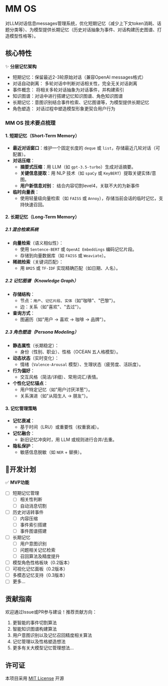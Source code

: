 # MM OS

对LLM对话信息messages管理系统，优化短期记忆（减少上下文token消耗、话题分类等）、为模型提供长期记忆（历史对话抽象为事件、对话构建历史图谱、打造模型性格等）。


## 核心特性

✨ **分层记忆架构**
- 短期记忆：保留最近2-3轮原始对话（兼容OpenAI messages格式）
- 对话自动剥离： 多轮对话中判断对话相关性，完全无关对话剥离
- 事件概念： 将相关多轮对话抽象为对话事件，并构建索引
- 知识图谱：对话中进行搭建记忆知识图谱、角色知识图谱
- 长期记忆：意图识别结合事件检索、记忆图谱等，为模型提供长期记忆
- 角色塑造： 对话过程中塑造模型形象更契合用户行为


### **MM OS 技术要点梳理**  

#### **1. 短期记忆（Short-Term Memory）**  
- **最近对话窗口**：维护一个固定长度的 `deque` 或 `list`，存储最近几轮对话（可配置）。  
- **对话压缩**：  
  - **摘要式压缩**：用 LLM（如 `gpt-3.5-turbo`）生成对话摘要。  
  - **关键信息提取**：用 NLP 技术（如 `spaCy` 或 `KeyBERT`）提取关键实体/意图。
  - **用户新信息对别**： 结合内容切割level4，关联不大的为新事件  
- **临时向量表**：  
  - 使用轻量级向量检索（如 `FAISS` 或 `Annoy`），存储当前会话的临时记忆，支持快速召回。  

#### **2. 长期记忆（Long-Term Memory）**  
##### **2.1 混合检索系统**  
- **向量检索**（语义相似性）：  
  - 使用 `Sentence-BERT` 或 `OpenAI Embeddings` 编码记忆片段。  
  - 存储到向量数据库（如 `FAISS` 或 `Weaviate`）。  
- **稀疏检索**（关键词匹配）：  
  - 用 `BM25` 或 `TF-IDF` 实现精确匹配（如日期、人名）。  

##### **2.2 记忆图谱（Knowledge Graph）**  
- **存储结构**：  
  - 节点：`用户`、`记忆片段`、`实体`（如"咖啡"、"巴黎"）。  
  - 边：关系（如"喜欢"、"去过"）。  
- **查询方式**：  
  - 图遍历（如"用户 → 喜欢 → 咖啡 → 品牌"）。  

##### **2.3 角色塑造（Persona Modeling）**  
- **静态属性**（长期稳定）：  
  - 身份（性别、职业）、性格（OCEAN 五人格模型）。  
- **动态状态**（实时变化）：  
  - 情绪（`Valence-Arousal` 模型）、生理状态（疲劳度、活跃度）。  
- **行为偏好**：  
  - 交互风格（简洁/详细）、常用词汇/表情。  
- **个性化记忆锚点**：  
  - 用户特定记忆（如"用户讨厌洋葱"）。  
  - 关系演进（如"从陌生人 → 朋友"）。  

#### **3. 记忆管理策略**  
- **记忆衰减**：  
  - 基于时间（LRU）或重要性（权重衰减）。  
- **记忆融合**：  
  - 新旧记忆冲突时，用 LLM 或规则进行合并/去重。  
- **隐私保护**：  
  - 敏感信息脱敏（如 `NER` + 替换）。  


## 🚀开发计划

✅ **MVP功能**
- [ ] 短期记忆管理
    - [ ] 相关性判断
    - [ ] 自动消息切割
- [ ] 历史对话转事件
    - [ ] 内容压缩
    - [ ] 事件索引搭建
    - [ ] 事件图谱搭建
- [ ] 长期记忆
    - [ ] 用户意图识别
    - [ ] 问题相关记忆检索
    - [ ] 召回算法及精度提升
- [ ] 模型角色性格板块（0.2版本）
- [ ] 可视化记忆面板（0.2版本）
- [ ] 多模态记忆支持（0.3版本）
- [ ] 更多...

## 贡献指南

欢迎通过Issue或PR参与建设！推荐贡献方向：
1. 更智能的事件切割算法
2. 智能知识图谱构建算法
3. 用户意图识别以及记忆召回精度相关算法
4. 记忆管理以及性格塑造想法
5. 更多有关大模型记忆管理想法...

## 许可证

本项目采用 [MIT License](LICENSE) 开源